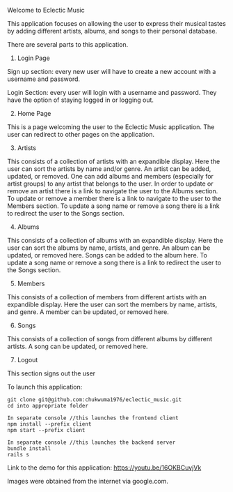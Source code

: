 Welcome to Eclectic Music

This application focuses on allowing the user to express their musical tastes by adding different artists, albums, and songs to their personal database.

There are several parts to this application.

1. Login Page
    
Sign up section: every new user will have to create a new account with a username and password.

Login Section: every user will login with a username and password.  They have the option of staying logged in or logging out.

2. Home Page

This is a page welcoming the user to the Eclectic Music application.  The user can redirect to other pages on the application.

3. Artists

This consists of a collection of artists with an expandible display.  Here the user can sort the artists by name and/or genre.  An artist can be added, updated, or removed.  One can add albums and members (especially for artist groups) to any artist that belongs to the user.  In order to update or remove an artist there is a link to navigate the user to the Albums section.  To update or remove a member there is a link to navigate to the user to the Members section.  To update a song name or remove a song there is a link to redirect the user to the Songs section.  

4. Albums

This consists of a collection of albums with an expandible display.  Here the user can sort the albums by name, artists, and genre.  An album can be updated, or removed here.  Songs can be added to the album here.  To update a song name or remove a song there is a link to redirect the user to the Songs section.

5. Members

This consists of a collection of members from different artists with an expandible display.  Here the user can sort the members by name, artists, and genre.  A member can be updated, or removed here.

6. Songs

This consists of a collection of songs from different albums by different artists.  A song can be updated, or removed here.

7. Logout

This section signs out the user

To launch this application:

    git clone git@github.com:chukwuma1976/eclectic_music.git
    cd into appropriate folder

    In separate console //this launches the frontend client
    npm install --prefix client
    npm start --prefix client

    In separate console //this launches the backend server
    bundle install
    rails s

Link to the demo for this application: https://youtu.be/16OKBCuvjVk

Images were obtained from the internet via google.com.